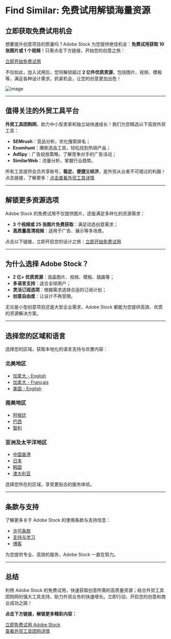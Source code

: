 # Find Similar: 免费试用解锁海量资源

## 立即获取免费试用机会

想要提升创意项目的质量吗？Adobe Stock 为您提供绝佳机会：**免费试用获取 10 张图片或 1 个视频**！只需点击下方链接，开始您的创意之旅：

[立即开始免费试用](https://stock.adobe.com/promo/firstmonthfree)

不仅如此，加入试用后，您将解锁超过 **2 亿件优质资源**，包括图片、视频、模板等，满足各种设计需求。抓紧机会，让您的创意更加出色！

![image](https://github.com/user-attachments/assets/d40afffc-484e-444e-8d72-c8901c8842be)

---

## 值得关注的外贸工具平台

**外贸工具团购网**，助力中小型卖家和独立站快速成长！我们为您精选以下高效外贸工具：

- **SEMrush**：竞品分析，优化搜索排名；
- **Ecomhunt**：爆款选品工具，轻松找到热销产品；
- **AdSpy**：广告投放策略，了解竞争对手的广告活动；
- **SimilarWeb**：流量分析，掌握行业趋势。

所有工具提供会员共享账号，**稳定、便捷又经济**，是外贸从业者不可错过的利器！点击链接，了解更多：[点击查看外贸工具详情](https://bit.ly/waimao518)

---

## 解锁更多资源选项

Adobe Stock 的免费试用不仅提供图片，还能满足多样化的资源需求：

- **3 个视频或 25 张图片免费获取**：满足动态创意需求；
- **高质量高清视频**：适用于广告、展示等多场景。

点击以下链接，立即开启您的设计之旅：[立即开始免费试用](https://stock.adobe.com/promo/firstmonthfree)

---

## 为什么选择 Adobe Stock？

- **2 亿+ 优质资源**：涵盖图片、视频、模板、插画等；
- **多语言支持**：适合全球用户；
- **灵活订阅选项**：根据需求选择合适的订阅计划；
- **创意自由度**：让设计不再受限。

无论是小型创意项目还是大型企业需求，Adobe Stock 都能为您提供高效、优质的资源解决方案。

---

## 选择您的区域和语言

选择您的区域，获取本地化的语言支持与优惠内容：

### 北美地区
- [加拿大 - English](https://stock.adobe.com/ca/)
- [加拿大 - Français](https://stock.adobe.com/ca_fr/)
- [美国 - English](https://stock.adobe.com/?locale=en_US)

### 南美地区
- [阿根廷](https://stock.adobe.com/ar/)
- [巴西](https://stock.adobe.com/br/)
- [智利](https://stock.adobe.com/cl/)

### 亚洲及太平洋地区
- [中国香港](https://stock.adobe.com/hk/)
- [日本](https://stock.adobe.com/jp/)
- [韩国](https://stock.adobe.com/kr/)
- [澳大利亚](https://stock.adobe.com/au/)

选择您所在的区域，享受更贴合的服务体验。

---

## 条款与支持

了解更多关于 Adobe Stock 的使用条款与支持信息：
- [许可条款](https://stock.adobe.com/license-terms)
- [支持与学习](https://helpx.adobe.com/support/stock.html)
- [博客](https://blog.adobe.com/en/topics/stock.html)

为您提供专业、高效的服务，Adobe Stock 一直在努力。

---

## 总结

利用 Adobe Stock 的免费试用，快速获取创意所需的高质量资源；结合外贸工具团购网的强大工具支持，助力外贸业务的快速增长。立即行动，开启您的创意和商业成功之路！

**点击下方链接，解锁更多精彩内容：**

[立即免费试用 Adobe Stock](https://stock.adobe.com/promo/firstmonthfree)  
[查看外贸工具团购详情](https://bit.ly/waimao518)
